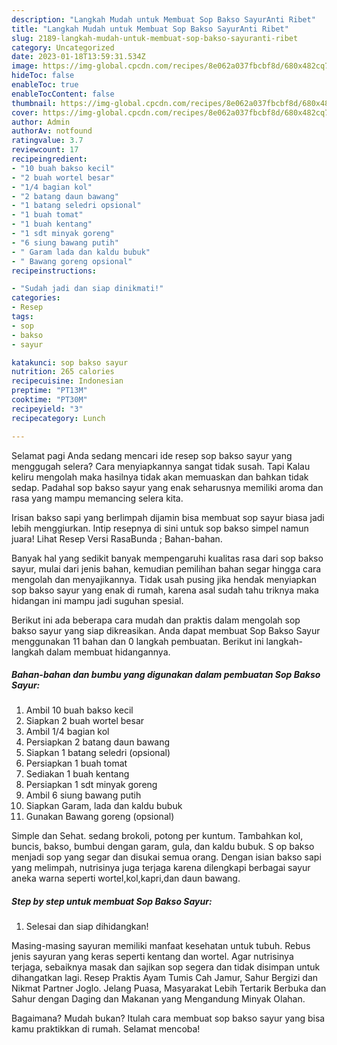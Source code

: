 ```yaml
---
description: "Langkah Mudah untuk Membuat Sop Bakso SayurAnti Ribet"
title: "Langkah Mudah untuk Membuat Sop Bakso SayurAnti Ribet"
slug: 2189-langkah-mudah-untuk-membuat-sop-bakso-sayuranti-ribet
category: Uncategorized
date: 2023-01-18T13:59:31.534Z
image: https://img-global.cpcdn.com/recipes/8e062a037fbcbf8d/680x482cq70/sop-bakso-sayur-foto-resep-utama.jpg
hideToc: false
enableToc: true
enableTocContent: false
thumbnail: https://img-global.cpcdn.com/recipes/8e062a037fbcbf8d/680x482cq70/sop-bakso-sayur-foto-resep-utama.jpg
cover: https://img-global.cpcdn.com/recipes/8e062a037fbcbf8d/680x482cq70/sop-bakso-sayur-foto-resep-utama.jpg
author: Admin
authorAv: notfound
ratingvalue: 3.7
reviewcount: 17
recipeingredient:
- "10 buah bakso kecil"
- "2 buah wortel besar"
- "1/4 bagian kol"
- "2 batang daun bawang"
- "1 batang seledri opsional"
- "1 buah tomat"
- "1 buah kentang"
- "1 sdt minyak goreng"
- "6 siung bawang putih"
- " Garam lada dan kaldu bubuk"
- " Bawang goreng opsional"
recipeinstructions:

- "Sudah jadi dan siap dinikmati!"
categories:
- Resep
tags:
- sop
- bakso
- sayur

katakunci: sop bakso sayur 
nutrition: 265 calories
recipecuisine: Indonesian
preptime: "PT13M"
cooktime: "PT30M"
recipeyield: "3"
recipecategory: Lunch

---
```



Selamat pagi Anda sedang mencari ide resep sop bakso sayur yang menggugah selera? Cara menyiapkannya sangat tidak susah. Tapi Kalau keliru mengolah maka hasilnya tidak akan memuaskan dan bahkan tidak sedap. Padahal sop bakso sayur yang enak seharusnya memiliki aroma dan rasa yang mampu memancing selera kita.


Irisan bakso sapi yang berlimpah dijamin bisa membuat sop sayur biasa jadi lebih menggiurkan. Intip resepnya di sini untuk sop bakso simpel namun juara! Lihat Resep Versi RasaBunda ; Bahan-bahan.

Banyak hal yang sedikit banyak mempengaruhi kualitas rasa dari sop bakso sayur, mulai dari jenis bahan, kemudian pemilihan bahan segar hingga cara mengolah dan menyajikannya. Tidak usah pusing jika hendak menyiapkan sop bakso sayur yang enak di rumah, karena asal sudah tahu triknya maka hidangan ini mampu jadi suguhan spesial.


Berikut ini ada beberapa cara mudah dan praktis dalam mengolah sop bakso sayur yang siap dikreasikan. Anda dapat membuat Sop Bakso Sayur menggunakan 11 bahan dan 0 langkah pembuatan. Berikut ini langkah-langkah dalam membuat hidangannya.

<!--inarticleads1-->

##### Bahan-bahan dan bumbu yang digunakan dalam pembuatan Sop Bakso Sayur:

1. Ambil 10 buah bakso kecil
1. Siapkan 2 buah wortel besar
1. Ambil 1/4 bagian kol
1. Persiapkan 2 batang daun bawang
1. Siapkan 1 batang seledri (opsional)
1. Persiapkan 1 buah tomat
1. Sediakan 1 buah kentang
1. Persiapkan 1 sdt minyak goreng
1. Ambil 6 siung bawang putih
1. Siapkan  Garam, lada dan kaldu bubuk
1. Gunakan  Bawang goreng (opsional)


Simple dan Sehat. sedang brokoli, potong per kuntum. Tambahkan kol, buncis, bakso, bumbui dengan garam, gula, dan kaldu bubuk. S op bakso menjadi sop yang segar dan disukai semua orang. Dengan isian bakso sapi yang melimpah, nutrisinya juga terjaga karena dilengkapi berbagai sayur aneka warna seperti wortel,kol,kapri,dan daun bawang. 

<!--inarticleads2-->

##### Step by step untuk membuat Sop Bakso Sayur:


1. Selesai dan siap dihidangkan!

Masing-masing sayuran memiliki manfaat kesehatan untuk tubuh. Rebus jenis sayuran yang keras seperti kentang dan wortel. Agar nutrisinya terjaga, sebaiknya masak dan sajikan sop segera dan tidak disimpan untuk dihangatkan lagi. Resep Praktis Ayam Tumis Cah Jamur, Sahur Bergizi dan Nikmat Partner Joglo. Jelang Puasa, Masyarakat Lebih Tertarik Berbuka dan Sahur dengan Daging dan Makanan yang Mengandung Minyak Olahan. 

Bagaimana? Mudah bukan? Itulah cara membuat sop bakso sayur yang bisa kamu praktikkan di rumah. Selamat mencoba!
